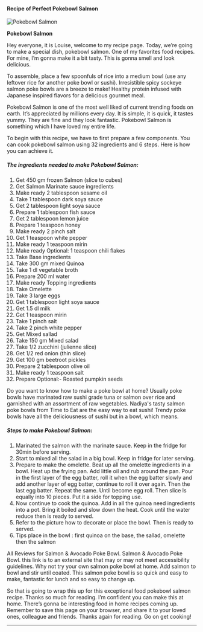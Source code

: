             

#### Recipe of Perfect Pokebowl Salmon

![Pokebowl Salmon](https://img-global.cpcdn.com/recipes/5691fc65250bf21e/751x532cq70/pokebowl-salmon-recipe-main-photo.jpg)

**Pokebowl Salmon**

Hey everyone, it is Louise, welcome to my recipe page. Today, we’re going to make a special dish, pokebowl salmon. One of my favorites food recipes. For mine, I’m gonna make it a bit tasty. This is gonna smell and look delicious.

To assemble, place a few spoonfuls of rice into a medium bowl (use any leftover rice for another poke bowl or sushi). Irresistible spicy sockeye salmon poke bowls are a breeze to make! Healthy protein infused with Japanese inspired flavors for a delicious gourmet meal.

Pokebowl Salmon is one of the most well liked of current trending foods on earth. It’s appreciated by millions every day. It is simple, it is quick, it tastes yummy. They are fine and they look fantastic. Pokebowl Salmon is something which I have loved my entire life.

To begin with this recipe, we have to first prepare a few components. You can cook pokebowl salmon using 32 ingredients and 6 steps. Here is how you can achieve it.

##### The ingredients needed to make Pokebowl Salmon:

1.  Get 450 gm frozen Salmon (slice to cubes)
2.  Get Salmon Marinate sauce ingredients
3.  Make ready 2 tablespoon sesame oil
4.  Take 1 tablespoon dark soya sauce
5.  Get 2 tablespoon light soya sauce
6.  Prepare 1 tablespoon fish sauce
7.  Get 2 tablespoon lemon juice
8.  Prepare 1 teaspoon honey
9.  Make ready 2 pinch salt
10.  Get 1 teaspoon white pepper
11.  Make ready 1 teaspoon mirin
12.  Make ready Optional: 1 teaspoon chili flakes
13.  Take Base ingredients
14.  Take 300 gm mixed Quinoa
15.  Take 1 dl vegetable broth
16.  Prepare 200 ml water
17.  Make ready Topping ingredients
18.  Take Omelette
19.  Take 3 large eggs
20.  Get 1 tablespoon light soya sauce
21.  Get 1.5 dl milk
22.  Get 1 teaspoon mirin
23.  Take 1 pinch salt
24.  Take 2 pinch white pepper
25.  Get Mixed sallad
26.  Take 150 gm Mixed salad
27.  Take 1/2 zucchini (julienne slice)
28.  Get 1/2 red onion (thin slice)
29.  Get 100 gm beetroot pickles
30.  Prepare 2 tablespoon olive oil
31.  Make ready 1 teaspoon salt
32.  Prepare Optional:- Roasted pumpkin seeds

Do you want to know how to make a poke bowl at home? Usually poke bowls have marinated raw sushi grade tuna or salmon over rice and garnished with an assortment of raw vegetables. Nadiya's tasty salmon poke bowls from Time to Eat are the easy way to eat sushi! Trendy poke bowls have all the deliciousness of sushi but in a bowl, which means.

##### Steps to make Pokebowl Salmon:

1.  Marinated the salmon with the marinate sauce. Keep in the fridge for 30min before serving.
2.  Start to mixed all the salad in a big bowl. Keep in fridge for later serving.
3.  Prepare to make the omelette. Beat up all the omelette ingredients in a bowl. Heat up the frying pan. Add little oil and rub around the pan. Pour in the first layer of the egg batter, roll it when the egg batter slowly and add another layer of egg batter, continue to roll it over again. Then the last egg batter. Repeat the same. Until become egg roll. Then slice ls equally into 10 pieces. Put it a side for topping use.
4.  Now continue to cook the quinoa. Add in all the quinoa need ingredients into a pot. Bring it boiled and slow down the heat. Cook until the water reduce then is ready to served.
5.  Refer to the picture how to decorate or place the bowl. Then is ready to served.
6.  Tips place in the bowl : first quinoa on the base, the sallad, omelette then the salmon

All Reviews for Salmon & Avocado Poke Bowl. Salmon & Avocado Poke Bowl. this link is to an external site that may or may not meet accessibility guidelines. Why not try your own salmon poke bowl at home. Add salmon to bowl and stir until coated. This salmon poke bowl is so quick and easy to make, fantastic for lunch and so easy to change up.

So that is going to wrap this up for this exceptional food pokebowl salmon recipe. Thanks so much for reading. I’m confident you can make this at home. There’s gonna be interesting food in home recipes coming up. Remember to save this page on your browser, and share it to your loved ones, colleague and friends. Thanks again for reading. Go on get cooking!

* * *